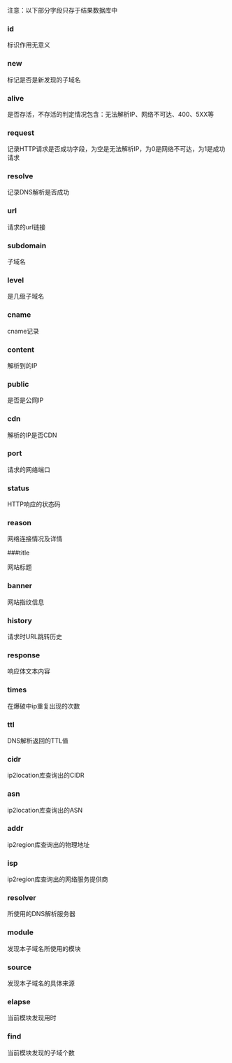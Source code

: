 注意：以下部分字段只存于结果数据库中

### id

标识作用无意义

### new

标记是否是新发现的子域名

### alive

是否存活，不存活的判定情况包含：无法解析IP、网络不可达、400、5XX等

### request

记录HTTP请求是否成功字段，为空是无法解析IP，为0是网络不可达，为1是成功请求

### resolve

记录DNS解析是否成功

### url

请求的url链接

### subdomain

子域名

### level

是几级子域名

### cname

cname记录

### content

解析到的IP

### public

是否是公网IP

### cdn

解析的IP是否CDN

### port

请求的网络端口

### status

HTTP响应的状态码

### reason

网络连接情况及详情

###title

网站标题

### banner

网站指纹信息

### history
请求时URL跳转历史

### response
响应体文本内容

### times

在爆破中ip重复出现的次数

### ttl

DNS解析返回的TTL值

### cidr

ip2location库查询出的CIDR

### asn

ip2location库查询出的ASN

### addr

ip2region库查询出的物理地址

### isp

ip2region库查询出的网络服务提供商

### resolver

所使用的DNS解析服务器

### module

发现本子域名所使用的模块

### source

发现本子域名的具体来源

### elapse

当前模块发现用时

### find

当前模块发现的子域个数